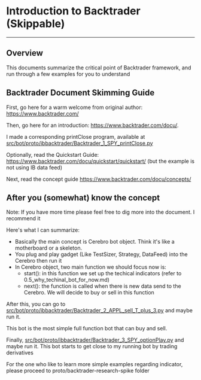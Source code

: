 # Introduction to Backtrader (Skippable)

--- 
## Overview
This documents summarize the critical point of Backtrader framework, and run through a few examples for you to understand


## Backtrader Document Skimming Guide
First, go here for a warm welcome from original author: https://www.backtrader.com/

Then, go here for an introduction: https://www.backtrader.com/docu/. 

I made a corresponding printClose program, available at [src/bot/proto/ibbacktrader/Backtrader_1_SPY_printClose.py](https://github.com/vuduclong0309/LongAndShortLite/blob/main/src/proto/ibbacktrader/Backtrader_1_SPY_printClose.py)

Optionally, read the Quickstart Guide: https://www.backtrader.com/docu/quickstart/quickstart/ (but the example is not using IB data feed)

Next, read the concept guide https://www.backtrader.com/docu/concepts/

## After you (somewhat) know the concept

Note: If you have more time please feel free to dig more into the document. I recommend it

Here's what I can summarize:
* Basically the main concept is Cerebro bot object. Think it's like a motherboard or a skeleton.
* You plug and play gadget (Like TestSizer, Strategy, DataFeed) into the Cerebro then run it
* In Cerebro object, two main function we should focus now is:
  * start(): in this function we set up the techical indicators (refer to 0.5_why_techinal_bot_for_now.md)
  * next(): the function is called when there is new data send to the Cerebro. We will decide to buy or sell in this function
  
After this, you can go to [src/bot/proto/ibbacktrader/Backtrader_2_APPL_sell_T_plus_3.py](https://github.com/vuduclong0309/LongAndShortLite/blob/main/src/proto/ibbacktrader/Backtrader_2_AAPL_sell_T_plus_3.py) and maybe run it.

This bot is the most simple full function bot that can buy and sell.

Finally, [src/bot/proto/ibbacktrader/Backtrader_3_SPY_optionPlay.py](https://github.com/vuduclong0309/LongAndShortLite/blob/main/src/proto/ibbacktrader/Backtrader_3_SPY_optionPlay.py) and maybe run it. This bot starts to get close to my running bot by trading derivatives

For the one who like to learn more simple examples regarding indicator, please proceed to proto/backtrader-research-spike folder


